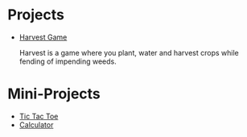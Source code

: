 # Projects
<ul>
  <li><a href="/Projects/Harvest_Game">Harvest Game</a></li>
  <p>Harvest is a game where you plant, water and harvest crops while fending of impending weeds.</p>
</ul>

# Mini-Projects
<ul>
  <li><a href="/tic_tac_toe">Tic Tac Toe</a></li>
  <li><a href="/calculator">Calculator</a></li>
</ul>
